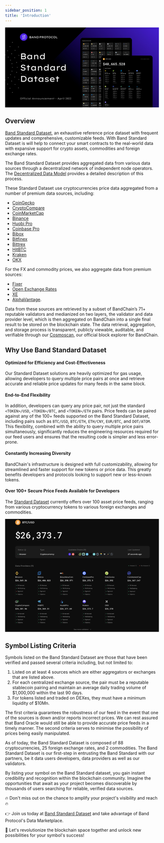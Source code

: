 ```yaml
---
sidebar_position: 1
title: 'Introduction'
---
```


![bandstd](../../../static/img/band_standard_dataset.png)

## Overview

[Band Standard Dataset](https://data.bandprotocol.com), an exhaustive reference price dataset with frequent updates and comprehensive, customizable feeds. With Band Standard Dataset is will help to connect your smart contracts to the real-world data with expansive support for crypto assets, commodities and foreign exchange rates.

The Band Standard Dataset provides aggregated data from various data sources through a decentralized network of independent node operators. The [Decentralized Data Model](/core-concepts/decentralized-validator-sampling) provides a detailed description of this process.

These Standard Dataset use cryptocurrencies price data aggregated from a number of premium data sources, including:

- [CoinGecko](https://coingecko.com)
- [CryptoCompare](https://cryptocompare.com)
- [CoinMarketCap](https://coinmarketcap.com)
- [Binance](https://binance.com)
- [Huobi Pro](https://www.huobi.com)
- [Coinbase Pro](https://pro.coinbase.com)
- [Bibox](https://www.bibox.com/en)
- [Bitfinex](https://www.bitfinex.com/)
- [Bittrex](https://global.bittrex.com/)
- [HitBTC](https://hitbtc.com/)
- [Kraken](https://www.kraken.com/)
- [OKX](https://www.okx.com/)

For the FX and commodity prices, we also aggregate data from premium sources:

- [Fixer](https://fixer.io)
- [Open Exchange Rates](https://openexchangerates.org/)
- [XE](https://xe.com)
- [AlphaVantage](https://www.alphavantage.co).

Data from these sources are retrieved by a subset of BandChain’s 71+ reputable validators and medianized on two layers, the validator and data provider level, which is then aggregated on BandChain into a single final result to be stored on the blockchain state. The data retrieval, aggregation, and storage process is transparent, publicly viewable, auditable, and verifiable through our [Cosmoscan](https://cosmoscan.io), our official block explorer for BandChain.

## Why Use Band Standard Dataset

#### Optimized for Efficiency and Cost-Effectiveness

Our Standard Dataset solutions are heavily optimized for gas usage, allowing developers to query multiple price pairs at once and retrieve accurate and reliable price updates for many feeds in the same block.

#### End-to-End Flexibility

In addition, developers can query any price pair, not just the standard `<TOKEN>/USD`, `<TOKEN>/BTC`, and `<TOKEN>/ETH` pairs. Price feeds can be paired against any of the 100+ feeds supported on the Band Standard Dataset, including pairs such as `BTC/USD`, `BTC/ETH`, `ETH/CNY`, `EUR/BTC`, and `DOT/ATOM`. This flexibility, combined with the ability to query multiple price pairs simultaneously, significantly reduces the engineering resources required for our feed users and ensures that the resulting code is simpler and less error-prone.

#### Constantly Increasing Diversity

BandChain's infrastructure is designed with full customizability, allowing for streamlined and faster support for new tokens or price data. This greatly benefits developers and protocols looking to support new or less-known tokens.

#### Over 100+ Secure Price Feeds Available for Developers

The [Standard Dataset](https://data.bandprotocol.com) currently offers over 100 asset price feeds, ranging from various cryptocurrency tokens to various foreign exchanges and commodities.

![price](../../../static/img/price-report.png)

## Symbol Listing Criteria

Symbols listed on the Band Standard Dataset are those that have been verified and passed several criteria including, but not limited to:

1. Listed on at least 4 sources which are either aggregators or exchanges that are listed above.
2. For each centralized exchange source, the pair must be a reputable stablecoin pairing and maintain an average daily trading volume of $1,000,000 within the last 90 days.
3. For tokens listed and traded on DEXes, they must have a minimum liquidity of $10Mn.

The first criteria guarantees the robustness of our feed in the event that one of the sources is down and/or reports incorrect prices. We can rest assured that Band Oracle would still be able to provide accurate price feeds in a timely manner. The second criteria serves to minimise the possibility of prices being easily manipulated.

As of today, the Band Standard Dataset is composed of 88 cryptocurrencies, 25 foreign exchange rates, and 2 commodities. The Band Standard Dataset is our first-step in entrusting the Band Standard with our partners, be it data users developers, data providers as well as our validators.

By listing your symbol on the Band Standard dataset, you gain instant credibility and recognition within the blockchain community. Imagine the opportunities that await as your project becomes discoverable by thousands of users searching for reliable, verified data sources.

🔥 Don't miss out on the chance to amplify your project's visibility and reach 🔥

👉 Join us today at [Band Standard Dataset](https://data.bandprotocol.com) and take advantage of Band Protocol's Data Marketplace.

💪 Let's revolutionize the blockchain space together and unlock new possibilities for your symbol's success!
